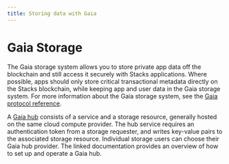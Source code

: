 ```yaml
---
title: Storing data with Gaia
---
```


# Gaia Storage

The Gaia storage system allows you to store private app data off the blockchain and still access it securely
with Stacks applications. Where possible, apps should only store critical transactional metadata directly on
the Stacks blockchain, while keeping app and user data in the Gaia storage system. For more information about
the Gaia storage system, see the [Gaia protocol reference](https://docs.stacks.co/stacks-in-depth/gaia).

A [Gaia hub](https://docs.stacks.co/stacks-in-depth/gaia) consists of a service and a storage
resource, generally hosted on the same cloud compute provider. The hub service requires an authentication token from a
storage requester, and writes key-value pairs to the associated storage resource. Individual storage users can choose their Gaia
hub provider. The linked documentation provides an overview of how to set up and operate a Gaia hub.

